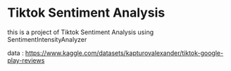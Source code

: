 # Tiktok Sentiment Analysis
this is a project of Tiktok Sentiment Analysis using SentimentIntensityAnalyzer

data : https://www.kaggle.com/datasets/kapturovalexander/tiktok-google-play-reviews
